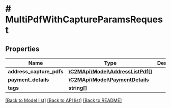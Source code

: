 # # MultiPdfWithCaptureParamsRequest

## Properties

Name | Type | Description | Notes
------------ | ------------- | ------------- | -------------
**address_capture_pdfs** | [**\C2MApi\Model\AddressListPdf[]**](AddressListPdf.md) |  |
**payment_details** | [**\C2MApi\Model\PaymentDetails**](PaymentDetails.md) |  |
**tags** | **string[]** |  | [optional]

[[Back to Model list]](../../README.md#models) [[Back to API list]](../../README.md#endpoints) [[Back to README]](../../README.md)
